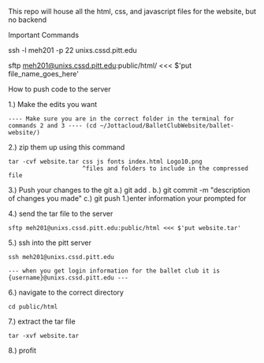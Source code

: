 This repo will house all the html, css, and javascript files for the website, but no backend


Important Commands


  ssh -l meh201 -p 22 unixs.cssd.pitt.edu
  
  
  sftp meh201@unixs.cssd.pitt.edu:public/html/ <<< $'put file_name_goes_here'
  


  How to push code to the server

  1.) Make the edits you want 

 	---- Make sure you are in the correct folder in the terminal for commands 2 and 3 ---- (cd ~/Jottacloud/BalletClubWebsite/ballet-website/)
  2.) zip them up using this command

  	tar -cvf website.tar css js fonts index.html Logo10.png
  						 ^files and folders to include in the compressed file

  3.) Push your changes to the git
  	a.) git add .
  	b.) git commit -m "description of changes you made"
  	c.) git push
  		1.)enter information your prompted for

  4.) send the tar file to the server 

  	sftp meh201@unixs.cssd.pitt.edu:public/html <<< $'put website.tar'

  5.) ssh into the pitt server

  	ssh meh201@unixs.cssd.pitt.edu

  	--- when you get login information for the ballet club it is {username}@unixs.cssd.pitt.edu ---

  6.) navigate to the correct directory
  	
  	cd public/html

  7.) extract the tar file
  	
  	tar -xvf website.tar

  8.) profit 



